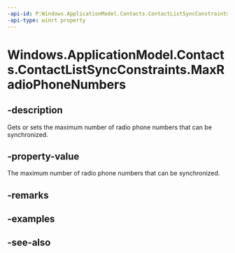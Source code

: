 ```yaml
---
-api-id: P:Windows.ApplicationModel.Contacts.ContactListSyncConstraints.MaxRadioPhoneNumbers
-api-type: winrt property
---
```


<!-- Property syntax
public Windows.Foundation.IReference<int> MaxRadioPhoneNumbers { get;  set; }
-->

# Windows.ApplicationModel.Contacts.ContactListSyncConstraints.MaxRadioPhoneNumbers

## -description
Gets or sets the maximum number of radio phone numbers that can be synchronized.

## -property-value
The maximum number of radio phone numbers that can be synchronized.

## -remarks

## -examples

## -see-also
